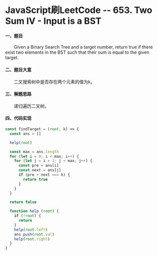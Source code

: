 # JavaScript刷LeetCode -- 653. Two Sum IV - Input is a BST

#### 一、题目

  &emsp;&emsp;Given a Binary Search Tree and a target number, return true if there exist two elements in the BST such that their sum is equal to the given target.

#### 二、题目大意

  &emsp;&emsp;二叉搜索树中是否存在两个元素的值为k。

#### 三、解题思路

  &emsp;&emsp;递归遍历二叉树。

#### 四、代码实现

```JavaScript
const findTarget = (root, k) => {
  const ans = []

  help(root)

  const max = ans.length
  for (let i = 0; i < max; i++) {
    for (let j = i + 1; j < max; j++) {
      const pre = ans[i]
      const next = ans[j]
      if (pre + next === k) {
        return true
      }
    }
  }

  return false

  function help (root) {
    if (!root) {
      return
    }
    help(root.left)
    ans.push(root.val)
    help(root.right)
  }
}
```